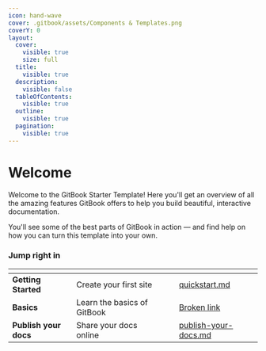 ```yaml
---
icon: hand-wave
cover: .gitbook/assets/Components & Templates.png
coverY: 0
layout:
  cover:
    visible: true
    size: full
  title:
    visible: true
  description:
    visible: false
  tableOfContents:
    visible: true
  outline:
    visible: true
  pagination:
    visible: true
---
```


# Welcome

Welcome to the GitBook Starter Template! Here you'll get an overview of all the amazing features GitBook offers to help you build beautiful, interactive documentation.

You'll see some of the best parts of GitBook in action — and find help on how you can turn this template into your own.

### Jump right in

<table data-view="cards"><thead><tr><th></th><th></th><th data-hidden data-card-cover data-type="files"></th><th data-hidden></th><th data-hidden data-card-target data-type="content-ref"></th></tr></thead><tbody><tr><td><strong>Getting Started</strong></td><td>Create your first site</td><td></td><td></td><td><a href="getting-started/quickstart.md">quickstart.md</a></td></tr><tr><td><strong>Basics</strong></td><td>Learn the basics of GitBook</td><td></td><td></td><td><a href="broken-reference">Broken link</a></td></tr><tr><td><strong>Publish your docs</strong></td><td>Share your docs online</td><td></td><td></td><td><a href="getting-started/publish-your-docs.md">publish-your-docs.md</a></td></tr></tbody></table>
